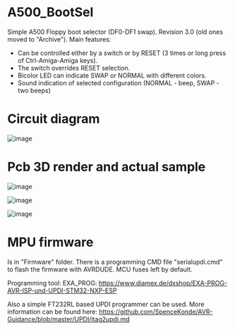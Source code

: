 # A500_BootSel
Simple A500 Floppy boot selector (DF0-DF1 swap).
Revision 3.0 (old ones moved to "Archive").
Main features:
- Can be controlled either by a switch or by RESET (3 times or long press of Ctrl-Amiga-Amiga keys). 
- The switch overrides RESET selection. 
- Bicolor LED can indicate SWAP or NORMAL with different colors. 
- Sound indication of selected configuration  (NORMAL - beep, SWAP - two beeps)

# Circuit diagram

![image](https://github.com/OlegMishin/A500_BootSel/assets/81614352/8c894bfb-adad-4ad5-adfa-43d8f1c22b5a)


# Pcb 3D render and actual sample

![image](https://github.com/OlegMishin/A500_BootSel/assets/81614352/5fff9c96-fcfd-4002-8ff2-18b6dfeb5f9b)

![image](https://github.com/OlegMishin/A500_BootSel/assets/81614352/33181fbf-cae7-44a3-bc28-dbcc9168d84f)

![image](https://github.com/OlegMishin/A500_BootSel/assets/81614352/c824fa29-4beb-4a27-900e-5a95ed1a03fa)


# MPU firmware
Is in "Firmware" folder. There is a programming CMD file "serialupdi.cmd" to flash the firmware with AVRDUDE.
MCU fuses left by default.

Programming tool: EXA_PROG: https://www.diamex.de/dxshop/EXA-PROG-AVR-ISP-und-UPDI-STM32-NXP-ESP

Also a simple FT232RL based UPDI programmer can be used. More information can be found here:
https://github.com/SpenceKonde/AVR-Guidance/blob/master/UPDI/jtag2updi.md

